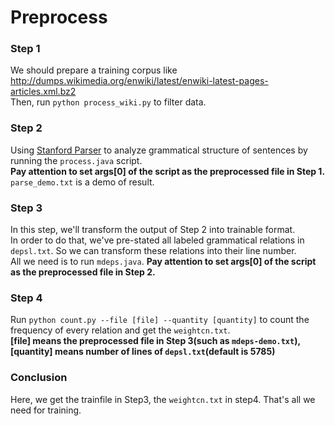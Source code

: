 # Preprocess

### Step 1
We should prepare a training corpus like http://dumps.wikimedia.org/enwiki/latest/enwiki-latest-pages-articles.xml.bz2</br>
Then, run `python process_wiki.py` to filter data.

### Step 2
Using [Stanford Parser](https://nlp.stanford.edu/software/lex-parser.shtml) to analyze grammatical structure of sentences by running the `process.java` script. </br>
**Pay attention to set args[0] of the script as the preprocessed file in Step 1.** </br>
`parse_demo.txt` is a demo of result.</br>

### Step 3
In this step, we'll transform the output of Step 2 into trainable format.</br>
In order to do that, we've pre-stated all labeled grammatical relations in `depsl.txt`. So we can transform these relations into their line number.</br>
All we need is to run `mdeps.java`. **Pay attention to set args[0] of the script as the preprocessed file in Step 2.**

### Step 4
Run `python count.py --file [file] --quantity [quantity]` to count the frequency of every relation and get the `weightcn.txt`.</br>
**[file] means the preprocessed file in Step 3(such as `mdeps-demo.txt`), [quantity] means number of lines of `depsl.txt`(default is 5785)**

### Conclusion
Here, we get the trainfile in Step3, the `weightcn.txt` in step4. That's all we need for training.
